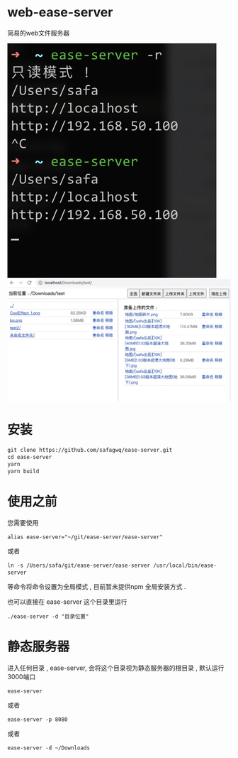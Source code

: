 # web-ease-server
简易的web文件服务器

![命令行界面](images/image2.jpg)
![浏览器操作界面](images/image1.jpg)

# 安装
```
git clone https://github.com/safagwq/ease-server.git
cd ease-server
yarn
yarn build
```

# 使用之前
您需要使用
```
alias ease-server="~/git/ease-server/ease-server"
```
或者
```
ln -s /Users/safa/git/ease-server/ease-server /usr/local/bin/ease-server
```
等命令将命令设置为全局模式 , 目前暂未提供npm 全局安装方式 .

也可以直接在 ease-server 这个目录里运行 
```
./ease-server -d "目录位置"
```


# 静态服务器
进入任何目录 , ease-server, 会将这个目录视为静态服务器的根目录 , 默认运行3000端口

```
ease-server
```
或者
```
ease-server -p 8080
```
或者
```
ease-server -d ~/Downloads
```
